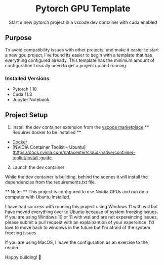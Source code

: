 <h1 align="center">Pytorch GPU Template</h1>

<p align="center">Start a new pytorch project in a vscode dev container with cuda enabled</p>

## Purpose

To avoid compatibility issues with other projects, and make it easier to start a new gpu project, I've found its easier to begin with a template that has everything configured already. This template has the minimum amount of configuration I usually need to get a project up and running.

### Installed Versions

- Pytorch 1.10
- Cuda 11.3
- Jupyter Notebook

## Project Setup

1. Install the dev container extension from the [vscode marketplace](https://marketplace.visualstudio.com/items?itemName=ms-vscode-remote.remote-containers) ** Requires docker to be installed **

- [Docker](https://docs.docker.com/engine/install/ubuntu/)
- [NVIDIA Container Toolkit - Ubuntu](https://docs.nvidia.com/datacenter/cloud-native/container-toolkit/install-guide.

2. Launch the dev container

While the dev container is building, behind the scenes it will install the dependencies from the requirements.txt file.

** Note: ** This project is configured to use Nvidia GPUs and run on a computer with Ubuntu installed.

I have had success with running this project using Windows 11 with wsl but have moved everything over to Ubuntu because of system freezing issues. If you are using Windows 10 or 11 with wsl and are not expereincing issues, please submit a pull request with an explainantion of your expereince. I'd love to move back to windows in the future but I'm afraid of the system freezing issues.

If you are using MacOS, I leave the configuration as an exercise to the reader.

Happy building! 🙂️
